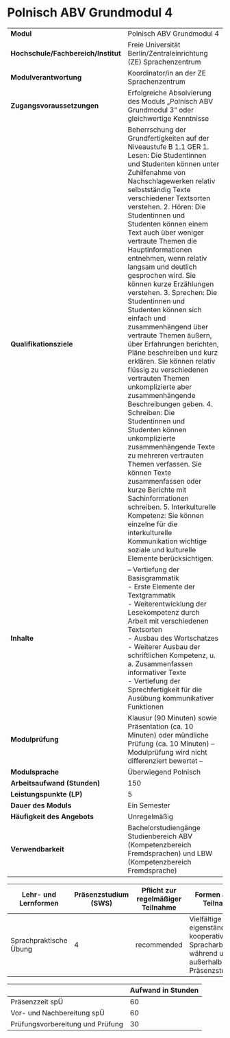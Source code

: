 # Polnisch ABV Grundmodul 4
|                                    |   |
|------------------------------------|---|
|**Modul**                           | Polnisch ABV Grundmodul 4 |
|**Hochschule/Fachbereich/Institut** | Freie Universität Berlin/Zentraleinrichtung (ZE) Sprachenzentrum |
|**Modulverantwortung**              | Koordinator/in an der ZE Sprachenzentrum |
|**Zugangsvoraussetzungen**          | Erfolgreiche Absolvierung des Moduls „Polnisch ABV Grundmodul 3“ oder gleichwertige Kenntnisse |
|**Qualifikationsziele**             | Beherrschung der Grundfertigkeiten auf der Niveaustufe B 1.1 GER 1. Lesen: Die Studentinnen und Studenten können unter Zuhilfenahme von Nachschlagewerken relativ selbstständig Texte verschiedener Textsorten verstehen. 2. Hören: Die Studentinnen und Studenten können einem Text auch über weniger vertraute Themen die Hauptinformationen entnehmen, wenn relativ langsam und deutlich gesprochen wird. Sie können kurze Erzählungen verstehen. 3. Sprechen: Die Studentinnen und Studenten können sich einfach und zusammenhängend über vertraute Themen äußern, über Erfahrungen berichten, Pläne beschreiben und kurz erklären. Sie können relativ flüssig zu verschiedenen vertrauten Themen unkomplizierte aber zusammenhängende Beschreibungen geben. 4. Schreiben: Die Studentinnen und Studenten können unkomplizierte zusammenhängende Texte zu mehreren vertrauten Themen verfassen. Sie können Texte zusammenfassen oder kurze Berichte mit Sachinformationen schreiben. 5. Interkulturelle Kompetenz: Sie können einzelne für die interkulturelle Kommunikation wichtige soziale und kulturelle Elemente berücksichtigen. |
|**Inhalte**                         | – Vertiefung der Basisgrammatik<br>- Erste Elemente der Textgrammatik<br>- Weiterentwicklung der Lesekompetenz durch Arbeit mit verschiedenen Textsorten<br>- Ausbau des Wortschatzes<br>- Weiterer Ausbau der schriftlichen Kompetenz, u. a. Zusammenfassen informativer Texte<br>- Vertiefung der Sprechfertigkeit für die Ausübung kommunikativer Funktionen |
|**Modulprüfung**                    | Klausur (90 Minuten) sowie Präsentation (ca. 10 Minuten) oder mündliche Prüfung (ca. 10 Minuten) – Modulprüfung wird nicht differenziert bewertet – |
|**Modulsprache**                    | Überwiegend Polnisch |
|**Arbeitsaufwand (Stunden)**        | 150 |
|**Leistungspunkte (LP)**            | 5 |
|**Dauer des Moduls**                | Ein Semester |
|**Häufigkeit des Angebots**         | Unregelmäßig |
|**Verwendbarkeit**                  | Bachelorstudiengänge Studienbereich ABV (Kompetenzbereich<br>Fremdsprachen) und LBW (Kompetenzbereich Fremdsprache) |

| Lehr- und Lernformen | Präsenzstudium <br> (SWS) | Pflicht zur regelmäßiger Teilnahme | Formen aktiver Teilnahme |
| ---------------------|---------------------------|------------------------------------|------------------------- |
| Sprachpraktische Übung | 4                         | recommended                        | Vielfältige eigenständige und kooperative Spracharbeit während und außerhalb der Präsenzstudienzeit |

|   | Aufwand in Stunden |
| - |--------------------|
| Präsenzzeit spÜ                          | 60    |
| Vor- und Nachbereitung spÜ               | 60    |
| Prüfungsvorbereitung und Prüfung         | 30    |
